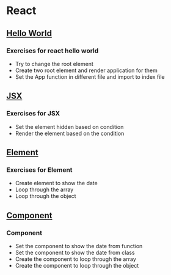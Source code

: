 # React

## [Hello World](https://codesandbox.io/s/heuristic-sun-yz7li)
### Exercises for react hello world
* Try to change the root element
* Create two root element and render application for them
* Set the App function in different file and import to index file

## [JSX](https://codesandbox.io/s/funny-architecture-buoec)
### Exercises for JSX
* Set the element hidden based on condition
* Render the element based on the condition

## [Element](https://codesandbox.io/s/optimistic-bassi-9r1vi)
### Exercises for Element
* Create element to show the date
* Loop through the array 
* Loop through the object

## [Component](https://codesandbox.io/s/adoring-smoke-wmwo9)
### Component
* Set the component to show the date from function
* Set the component to show the date from class
* Create the component to loop through the array
* Create the component to loop through the object


